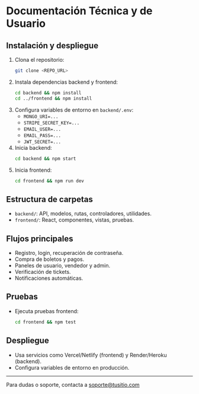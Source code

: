 # Documentación Técnica y de Usuario

## Instalación y despliegue

1. Clona el repositorio:
   ```bash
   git clone <REPO_URL>
   ```
2. Instala dependencias backend y frontend:
   ```bash
   cd backend && npm install
   cd ../frontend && npm install
   ```
3. Configura variables de entorno en `backend/.env`:
   - `MONGO_URI=...`
   - `STRIPE_SECRET_KEY=...`
   - `EMAIL_USER=...`
   - `EMAIL_PASS=...`
   - `JWT_SECRET=...`
4. Inicia backend:
   ```bash
   cd backend && npm start
   ```
5. Inicia frontend:
   ```bash
   cd frontend && npm run dev
   ```

## Estructura de carpetas
- `backend/`: API, modelos, rutas, controladores, utilidades.
- `frontend/`: React, componentes, vistas, pruebas.

## Flujos principales
- Registro, login, recuperación de contraseña.
- Compra de boletos y pagos.
- Paneles de usuario, vendedor y admin.
- Verificación de tickets.
- Notificaciones automáticas.

## Pruebas
- Ejecuta pruebas frontend:
  ```bash
  cd frontend && npm test
  ```

## Despliegue
- Usa servicios como Vercel/Netlify (frontend) y Render/Heroku (backend).
- Configura variables de entorno en producción.

---

Para dudas o soporte, contacta a soporte@tusitio.com
